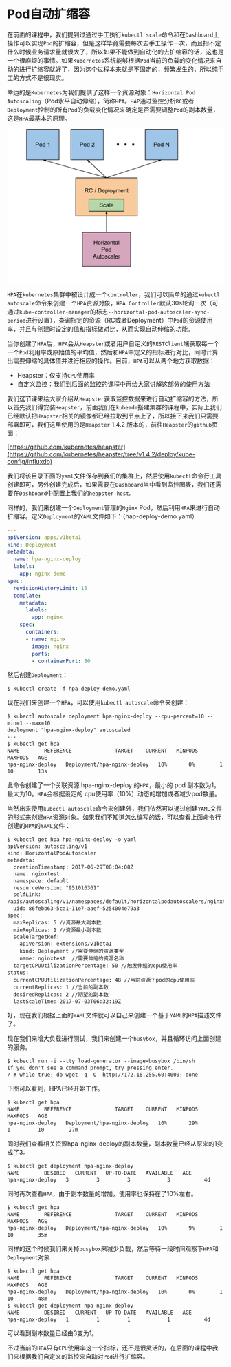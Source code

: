 # Pod自动扩缩容
在前面的课程中，我们提到过通过手工执行`kubectl scale`命令和在`Dashboard`上操作可以实现`Pod`的扩缩容，但是这样毕竟需要每次去手工操作一次，而且指不定什么时候业务请求量就很大了，所以如果不能做到自动化的去扩缩容的话，这也是一个很麻烦的事情。如果`Kubernetes`系统能够根据`Pod`当前的负载的变化情况来自动的进行扩缩容就好了，因为这个过程本来就是不固定的，频繁发生的，所以纯手工的方式不是很现实。

幸运的是`Kubernetes`为我们提供了这样一个资源对象：`Horizontal Pod Autoscaling`（Pod水平自动伸缩），简称`HPA`。`HAP`通过监控分析`RC`或者`Deployment`控制的所有`Pod`的负载变化情况来确定是否需要调整`Pod`的副本数量，这是`HPA`最基本的原理。

![horizontal-pod-autoscaler](/assets/horizontal-pod-autoscaler.PNG)

`HPA`在`kubernetes`集群中被设计成一个`controller`，我们可以简单的通过`kubectl autoscale`命令来创建一个`HPA`资源对象，`HPA Controller`默认30s轮询一次（可通过`kube-controller-manager`的标志`--horizontal-pod-autoscaler-sync-period`进行设置），查询指定的资源（RC或者Deployment）中`Pod`的资源使用率，并且与创建时设定的值和指标做对比，从而实现自动伸缩的功能。

当你创建了`HPA`后，`HPA`会从`Heapster`或者用户自定义的`RESTClient`端获取每一个一个`Pod`利用率或原始值的平均值，然后和`HPA`中定义的指标进行对比，同时计算出需要伸缩的具体值并进行相应的操作。目前，`HPA`可以从两个地方获取数据：

* Heapster：仅支持`CPU`使用率
* 自定义监控：我们到后面的监控的课程中再给大家讲解这部分的使用方法


我们这节课来给大家介绍从`Heapster`获取监控数据来进行自动扩缩容的方法，所以首先我们得安装`Heapster`，前面我们在`kubeadm`搭建集群的课程中，实际上我们已经默认把`Heapster`相关的镜像都已经拉取到节点上了，所以接下来我们只需要部署即可，我们这里使用的是`Heapster` 1.4.2 版本的，前往`Heapster`的`github`页面：

[https://github.com/kubernetes/heapster](https://github.com/kubernetes/heapster/tree/v1.4.2/deploy/kube-config/influxdb)

我们将该目录下面的`yaml`文件保存到我们的集群上，然后使用`kubectl`命令行工具创建即可，另外创建完成后，如果需要在`Dashboard`当中看到监控图表，我们还需要在`Dashboard`中配置上我们的`heapster-host`。


同样的，我们来创建一个`Deployment`管理的`Nginx` Pod，然后利用`HPA`来进行自动扩缩容。定义`Deployment`的`YAML`文件如下：（hap-deploy-demo.yaml）
```yaml
---
apiVersion: apps/v1beta1
kind: Deployment
metadata:
  name: hpa-nginx-deploy
  labels:
    app: nginx-demo
spec:
  revisionHistoryLimit: 15
  template:
    metadata:
      labels:
        app: nginx
    spec:
      containers:
      - name: nginx
        image: nginx
        ports:
        - containerPort: 80
```

然后创建`Deployment`：
```shell
$ kubectl create -f hpa-deploy-demo.yaml
```

现在我们来创建一个`HPA`，可以使用`kubectl autoscale`命令来创建：
```shell
$ kubectl autoscale deployment hpa-nginx-deploy --cpu-percent=10 --min=1 --max=10
deployment "hpa-nginx-deploy" autoscaled
···
$ kubectl get hpa                                                         
NAME        REFERENCE              TARGET    CURRENT   MINPODS   MAXPODS   AGE
hpa-nginx-deploy   Deployment/hpa-nginx-deploy   10%       0%        1         10        13s
```
此命令创建了一个关联资源 hpa-nginx-deploy 的`HPA`，最小的 pod 副本数为1，最大为10。`HPA`会根据设定的 cpu使用率（10%）动态的增加或者减少pod数量。

当然出来使用`kubectl autoscale`命令来创建外，我们依然可以通过创建`YAML`文件的形式来创建`HPA`资源对象。如果我们不知道怎么编写的话，可以查看上面命令行创建的`HPA`的`YAML`文件：
```shell
$ kubectl get hpa hpa-nginx-deploy -o yaml
apiVersion: autoscaling/v1
kind: HorizontalPodAutoscaler
metadata:
  creationTimestamp: 2017-06-29T08:04:08Z
  name: nginxtest
  namespace: default
  resourceVersion: "951016361"
  selfLink: /apis/autoscaling/v1/namespaces/default/horizontalpodautoscalers/nginxtest
  uid: 86febb63-5ca1-11e7-aaef-5254004e79a3
spec:
  maxReplicas: 5 //资源最大副本数
  minReplicas: 1 //资源最小副本数
  scaleTargetRef:
    apiVersion: extensions/v1beta1
    kind: Deployment //需要伸缩的资源类型
    name: nginxtest  //需要伸缩的资源名称
  targetCPUUtilizationPercentage: 50 //触发伸缩的cpu使用率
status:
  currentCPUUtilizationPercentage: 48 //当前资源下pod的cpu使用率
  currentReplicas: 1 //当前的副本数
  desiredReplicas: 2 //期望的副本数
  lastScaleTime: 2017-07-03T06:32:19Z
```
好，现在我们根据上面的`YAML`文件就可以自己来创建一个基于`YAML`的`HPA`描述文件了。

现在我们来增大负载进行测试，我们来创建一个`busybox`，并且循环访问上面创建的服务。
```shell
$ kubectl run -i --tty load-generator --image=busybox /bin/sh
If you don't see a command prompt, try pressing enter.
/ # while true; do wget -q -O- http://172.16.255.60:4000; done
```

下图可以看到，HPA已经开始工作。
```shell
$ kubectl get hpa
NAME        REFERENCE              TARGET    CURRENT   MINPODS   MAXPODS   AGE
hpa-nginx-deploy   Deployment/hpa-nginx-deploy   10%       29%        1         10        27m
```

同时我们查看相关资源hpa-nginx-deploy的副本数量，副本数量已经从原来的1变成了3。
```
$ kubectl get deployment hpa-nginx-deploy
NAME        DESIRED   CURRENT   UP-TO-DATE   AVAILABLE   AGE
hpa-nginx-deploy   3         3         3            3           4d
```

同时再次查看`HPA`，由于副本数量的增加，使用率也保持在了10%左右。
```shell
$ kubectl get hpa
NAME        REFERENCE              TARGET    CURRENT   MINPODS   MAXPODS   AGE
hpa-nginx-deploy   Deployment/hpa-nginx-deploy   10%       9%        1         10        35m
```

同样的这个时候我们来关掉`busybox`来减少负载，然后等待一段时间观察下`HPA`和`Deployment`对象

```shell
$ kubectl get hpa     
NAME        REFERENCE              TARGET    CURRENT   MINPODS   MAXPODS   AGE
hpa-nginx-deploy   Deployment/hpa-nginx-deploy   10%       0%        1         10        48m
$ kubectl get deployment hpa-nginx-deploy
NAME        DESIRED   CURRENT   UP-TO-DATE   AVAILABLE   AGE
hpa-nginx-deploy   1         1         1            1           4d
```

可以看到副本数量已经由3变为1。


不过当前的`HPA`只有`CPU`使用率这一个指标，还不是很灵活的，在后面的课程中我们来根据我们自定义的监控来自动对`Pod`进行扩缩容。
